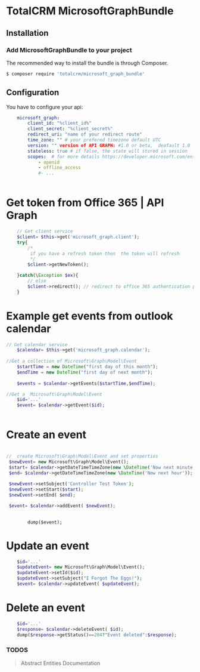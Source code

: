 # TotalCRM MicrosoftGraphBundle

## Installation

### Add MicrosoftGraphBundle to your project

The recommended way to install the bundle is through Composer.

```bash
$ composer require 'totalcrm/microsoft_graph_bundle'
```

## Configuration 

You have to configure your api:
``` yml
    microsoft_graph:
        client_id: "%client_id%"
        client_secret: "%client_secret%"
        redirect_uri: "name of your redirect route"
        time_zone: "" # your prefered timezone default UTC
        version: "" version of API GRAPH: #1.0 or beta,  deafault 1.0
        stateless: true # if false, the state will stored in session
        scopes:  # for more details https://developer.microsoft.com/en-us/graph/docs/authorization/permission_scopes
            - openid
            - offline_access
            #- ...
            
```

# Get  token from Office 365 | API Graph
``` php
    // Get client service 
    $client= $this->get('microsoft_graph.client');
    try{
        /*
         if you have a refresh token then  the token will refresh 
         */
        $client->getNewToken();

    }catch(\Exception $ex){
        // else 
        $client->redirect(); // redirect to office 365 authentication page
    }


```


# Example get events from outlook calendar

``` php
// Get calendar service 
    $calendar= $this->get('microsoft_graph.calendar');
            
//Get a collection of Microsoft\Graph\Model\Event
    $startTime = new DateTime("first day of this month");
    $endTime = new DateTime("first day of next month");
    
    $events = $calendar->getEvents($startTime,$endTime);

//Get a  Microsoft\Graph\Model\Event
    $id='...'
    $event= $calendar->getEvent($id);
     
```


 # Create an event
   ``` php    
            
//  create Microsoft\Graph\Model\Event and set properties
    $newEvent= new Microsoft\Graph\Model\Event();              
    $start= $calendar->getDateTimeTimeZone(new \DateTime('Now next minute'));
    $end= $calendar->getDateTimeTimeZone(new \DateTime('Now next hour'));
    
    $newEvent->setSubject('Controller Test Token');
    $newEvent->setStart($start);
    $newEvent->setEnd( $end);     

    $event= $calendar->addEvent( $newEvent);
     
```

            dump($event);
 # Update an event
``` php
    $id='...'
    $updateEvent= new Microsoft\Graph\Model\Event(); 
    $updateEvent->setId($id);
    $updateEvent->setSubject("I Forgot The Eggs!");
    $event= $calendar->updateEvent( $updateEvent);

``` 

 # Delete an event
``` php
    $id='...'
    $response= $calendar->deleteEvent( $id);
    dump($response->getStatus()==204?"Event deleted":$response);

```


### TODOS
> Abstract Entities
> Documentation